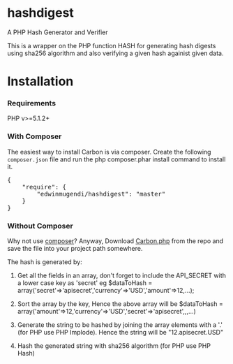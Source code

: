 hashdigest
==========

A PHP Hash Generator and Verifier

This is a wrapper on the PHP function HASH for generating hash digests using sha256 algorithm and also verifying a given hash againist given data.

<h1>Installation</h1>
<h3>Requirements</h3>
PHP v>=5.1.2+
<h3>With Composer</h3>
The easiest way to install Carbon is via composer. Create the following <code>composer.json</code> file and run the php composer.phar install command to install it.
<pre><span class="p">{</span>
    <span class="nt">"require"</span><span class="p">:</span> <span class="p">{</span>
        <span class="nt">"edwinmugendi/hashdigest"</span><span class="p">:</span> <span class="s2">"master"</span>
    <span class="p">}</span>
<span class="p">}</span>
</pre>

<h3>Without Composer</h3>
<p>Why not use <a href="http://getcomposer.org/">composer</a>? Anyway, Download <a href="https://github.com/briannesbitt/Carbon/blob/master/Carbon/Carbon.php">Carbon.php</a> from the repo and save the file into your project path somewhere.</p>
The hash is generated by:

1. Get all the fields in an array, don't forget to include the API_SECRET with a lower case key as 'secret' eg $dataToHash = array('secret'=>'apisecret','currency'=>'USD','amount'=>12,...);

2. Sort the array by the key, Hence the above array will be $dataToHash = array('amount'=>12,'currency'=>'USD','secret'=>'apisecret',,,...)

3. Generate the string to be hashed by joining the array elements with a '.' (for PHP use PHP Implode). Hence the string will be "12.apisecret.USD"

4. Hash the generated string with sha256 algorithm (for PHP use PHP Hash)

